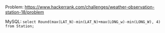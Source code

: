Problem: https://www.hackerrank.com/challenges/weather-observation-station-18/problem

MySQL: ``select Round(max(LAT_N)-min(LAT_N)+max(LONG_w)-min(LONG_W), 4) from Station;`` 
